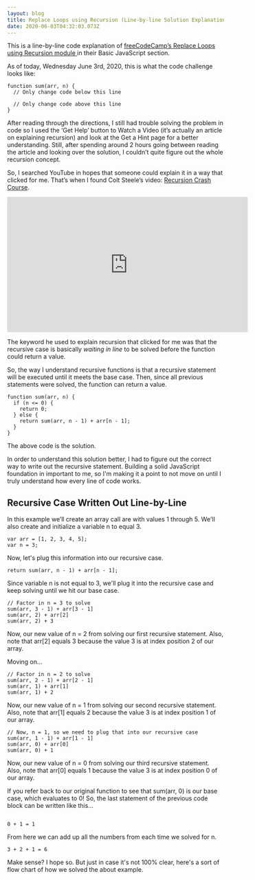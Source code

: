 ```yaml
---
layout: blog
title: Replace Loops using Recursion (Line-by-line Solution Explanation)
date: 2020-06-03T04:32:03.073Z
---
```


This is a line-by-line code explanation of <a
              href="https://www.freecodecamp.org/learn/javascript-algorithms-and-data-structures/basic-javascript/replace-loops-using-recursion"
              target="_blank"
              rel="noopener noreferrer"
            > freeCodeCamp’s Replace Loops using Recursion module
</a> in their Basic JavaScript section.

As of today, Wednesday June 3rd, 2020, this is what the code challenge looks like:

```
function sum(arr, n) {
  // Only change code below this line

  // Only change code above this line
}
```

After reading through the directions, I still had trouble solving the problem in code so I used the ‘Get Help’ button to Watch a Video (it’s actually an article on explaining recursion) and look at the Get a Hint page for a better understanding. Still, after spending around 2 hours going between reading the article and looking over the solution, I couldn’t quite figure out the whole recursion concept.

So, I searched YouTube in hopes that someone could explain it in a way that clicked for me. That’s when I found Colt Steele’s video: <a
              href="https://www.youtube.com/watch?v=lMBVwYrmFZQ"
              target="_blank"
              rel="noopener noreferrer"
            >Recursion Crash Course</a>.

<iframe width="560" height="315" src="https://www.youtube.com/embed/lMBVwYrmFZQ" frameborder="0" allow="accelerometer; autoplay; encrypted-media; gyroscope; picture-in-picture" allowfullscreen class="youtube-embed"></iframe>

The keyword he used to explain recursion that clicked for me was that the recursive case is basically _waiting in line_ to be solved before the function could return a value.

So, the way I understand recursive functions is that a recursive statement will be executed until it meets the base case. Then, since all previous statements were solved, the function can return a value.

```
function sum(arr, n) {
  if (n <= 0) {
    return 0;
  } else {
    return sum(arr, n - 1) + arr[n - 1];
  }
}
```

The above code is the solution.

In order to understand this solution better, I had to figure out the correct way to write out the recursive statement. Building a solid JavaScript foundation in important to me, so I'm making it a point to not move on until I truly understand how every line of code works.

## Recursive Case Written Out Line-by-Line

In this example we’ll create an array call are with values 1 through 5. We'll also create and initialize a variable n to equal 3.

```
var arr = [1, 2, 3, 4, 5];
var n = 3;
```

Now, let's plug this information into our recursive case.

```
return sum(arr, n - 1) + arr[n - 1];
```

Since variable n is not equal to 3, we'll plug it into the recursive case and keep solving until we hit our base case.

```
// Factor in n = 3 to solve
sum(arr, 3 - 1) + arr[3 - 1]
sum(arr, 2) + arr[2]
sum(arr, 2) + 3
```

Now, our new value of n = 2 from solving our first recursive statement. Also, note that arr[2] equals 3 because the value 3 is at index position 2 of our array.

Moving on...

```
// Factor in n = 2 to solve
sum(arr, 2 - 1) + arr[2 - 1]
sum(arr, 1) + arr[1]
sum(arr, 1) + 2
```

Now, our new value of n = 1 from solving our second recursive statement. Also, note that arr[1] equals 2 because the value 3 is at index position 1 of our array.

```
// Now, n = 1, so we need to plug that into our recursive case
sum(arr, 1 - 1) + arr[1 - 1]
sum(arr, 0) + arr[0]
sum(arr, 0) + 1
```

Now, our new value of n = 0 from solving our third recursive statement. Also, note that arr[0] equals 1 because the value 3 is at index position 0 of our array.

If you refer back to our original function to see that sum(arr, 0) is our base case, which evaluates to 0! So, the last statement of the previous code block can be written like this...

```

0 + 1 = 1
```

From here we can add up all the numbers from each time we solved for n.

```
3 + 2 + 1 = 6

```

Make sense? I hope so. But just in case it's not 100% clear, here's a sort of flow chart of how we solved the about example.
